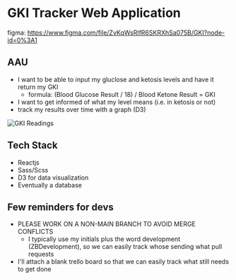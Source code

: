 # GKI Tracker Web Application

figma: https://www.figma.com/file/ZvKqWsRlfR6SKRXhSa075B/GKI?node-id=0%3A1

## AAU
* I want to be able to input my gluclose and ketosis levels and have it return my GKI
    * formula: (Blood Glucose Result / 18) / Blood Ketone Result = GKI   
* I want to get informed of what my level means (i.e. in ketosis or not)
* track my results over time with a graph (D3)

![GKI Readings](https://www.glucorxketo.co.uk/wp-content/uploads/2019/03/Screen-Shot-2019-03-18-at-19.47.27.png)

## Tech Stack
* Reactjs
* Sass/Scss
* D3 for data visualization
* Eventually a database

## Few reminders for devs
* PLEASE WORK ON A NON-MAIN BRANCH TO AVOID MERGE CONFLICTS
    * I typically use my initials plus the word development (ZBDevelopment), so we can easily track whose sending what pull requests
* I'll attach a blank trello board so that we can easily track what still needs to get done